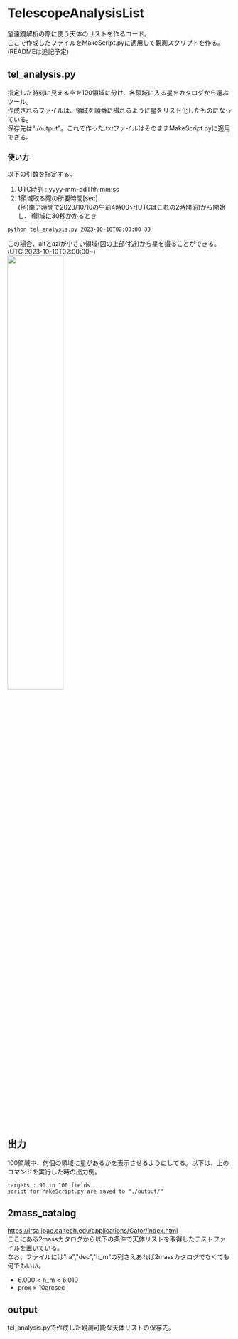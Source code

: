 # TelescopeAnalysisList
望遠鏡解析の際に使う天体のリストを作るコード。  
ここで作成したファイルをMakeScript.pyに適用して観測スクリプトを作る。  
(READMEは追記予定)

## tel_analysis.py
指定した時刻に見える空を100領域に分け、各領域に入る星をカタログから選ぶツール。  
作成されるファイルは、領域を順番に撮れるように星をリスト化したものになっている。  
保存先は"./output"。これで作った.txtファイルはそのままMakeScript.pyに適用できる。
### 使い方
  以下の引数を指定する。
  1. UTC時刻 : yyyy-mm-ddThh:mm:ss
  2. 1領域取る際の所要時間[sec]  
  (例)南ア時間で2023/10/10の午前4時00分(UTCはこれの2時間前)から開始し、1領域に30秒かかるとき
  ```
  python tel_analysis.py 2023-10-10T02:00:00 30
  ```
  この場合、altとaziが小さい領域(図の上部付近)から星を撮ることができる。(UTC 2023-10-10T02:00:00~)  
  <img src="https://github.com/tomo729310/TelescopeAnalysisList/assets/95862047/dce94add-fa47-4567-b42e-8f333dd51d62" width="50%" />

## 出力
  100領域中、何個の領域に星があるかを表示させるようにしてる。以下は、上のコマンドを実行した時の出力例。
  ```
  targets : 90 in 100 fields
  script for MakeScript.py are saved to "./output/" 
  ```

## 2mass_catalog
https://irsa.ipac.caltech.edu/applications/Gator/index.html  
ここにある2massカタログから以下の条件で天体リストを取得したテストファイルを置いている。  
なお、ファイルには"ra","dec","h_m"の列さえあれば2massカタログでなくても何でもいい。
  - 6.000 < h_m < 6.010
  - prox > 10arcsec

## output
tel_analysis.pyで作成した観測可能な天体リストの保存先。

